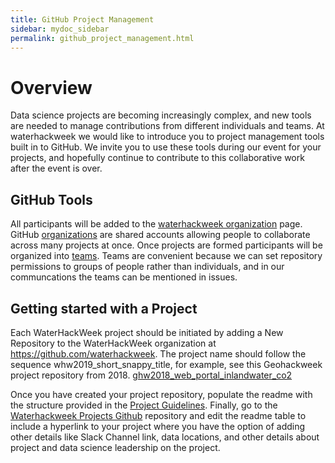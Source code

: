 ```yaml
---
title: GitHub Project Management
sidebar: mydoc_sidebar
permalink: github_project_management.html
---
```


# Overview

Data science projects are becoming increasingly complex, and new tools are needed to manage contributions from different individuals and teams. At waterhackweek we would like to introduce you to project management tools built in to GitHub. We invite you to use these tools during our event for your projects, and hopefully continue to contribute to this collaborative work after the event is over.

## GitHub Tools

All participants will be added to the [waterhackweek organization](https://github.com/waterhackweek) page. GitHub [organizations](https://help.github.com/articles/about-organizations/) are shared accounts allowing people to collaborate across many projects at once. Once projects are formed participants will be organized into [teams](https://help.github.com/articles/organizing-members-into-teams/). Teams are convenient because we can set repository permissions to groups of people rather than individuals, and in our communcations the teams can be mentioned in issues.

## Getting started with a Project

Each WaterHackWeek project should be initiated by adding a New Repository to the WaterHackWeek organization at https://github.com/waterhackweek.  The project name should follow the sequence whw2019_short_snappy_title, for example, see this Geohackweek project repository from 2018.  [ghw2018_web_portal_inlandwater_co2](https://github.com/geohackweek/ghw2018_web_portal_inlandwater_co2) 

Once you have created your project repository, populate the readme with the structure provided in the [Project Guidelines](https://waterhackweek.github.io/wiki/project_guidelines.html).    Finally, go to the [Waterhackweek Projects Github](https://github.com/waterhackweek/projects) repository and edit the readme table to include a hyperlink to your project where you have the option of adding other details like Slack Channel link, data locations, and other details about project and data science leadership on the project.  